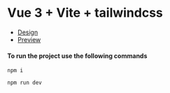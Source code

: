 # Vue 3 + Vite + tailwindcss

 - [Design](https://www.figma.com/file/yfWLGvD7TsP3Pws2lp7Yw3/%D0%A2%D0%97-%D0%B4%D0%BB%D1%8F-%D1%80%D0%BE%D0%B7%D1%80%D0%BE%D0%B1%D0%BD%D0%B8%D0%BA%D0%B0?node-id=0-1&t=dwghCirmqDl9yu4g-0) 
 - [Preview](https://leonbohdan.github.io/precoro-facelift/) 


#### To run the project use the following commands

``npm i``

``npm run dev``

